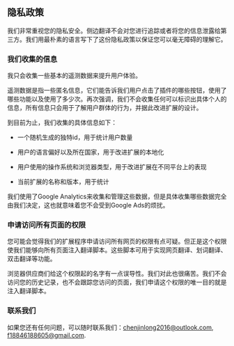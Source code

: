 ## 隐私政策

我们非常重视您的隐私安全。侧边翻译不会对您进行追踪或者将您的信息泄露给第三方。我们用最朴素的语言写下了这份隐私政策以保证您可以毫无障碍的理解它。

### 我们收集的信息

我只会收集一些基本的遥测数据来提升用户体验。

遥测数据是指一些匿名信息，它们能告诉我们用户点击了插件的哪些按钮，使用了哪些功能以及使用了多少次。再次强调，我们不会收集任何可以标识出具体个人的信息，所有信息只会用于了解用户群体的行为，并据此改进扩展的设计。

到目前为止，我们收集的具体信息如下：

* 一个随机生成的独特id，用于统计用户数量

* 用户的语言偏好以及所在国家，用于改进扩展的本地化

* 用户使用的操作系统和浏览器类型，用于改进扩展在不同平台上的表现

* 当前扩展的名称和版本，用于统计

我们使用了Google Analytics来收集和管理这些数据，但是具体收集哪些数据完全由我们决定，这也就意味着您不会受到Google Ads的烦扰。

### 申请访问所有页面的权限

您可能会觉得我们的扩展程序申请访问所有网页的权限有点可疑。但正是这个权限使我们能够向所有页面注入翻译脚本。这些脚本可用于实现网页翻译、划词翻译、双击翻译等功能。

浏览器供应商们给这个权限起的名字有一点误导性。我们对此也很痛苦。我们不会访问您的历史记录，也不会跟踪您访问的页面，我们申请这个权限的唯一目的就是注入翻译脚本。

### 联系我们

如果您还有任何问题，可以随时联系我们：chenjinlong2016@outlook.com, f18846188605@gmail.com.